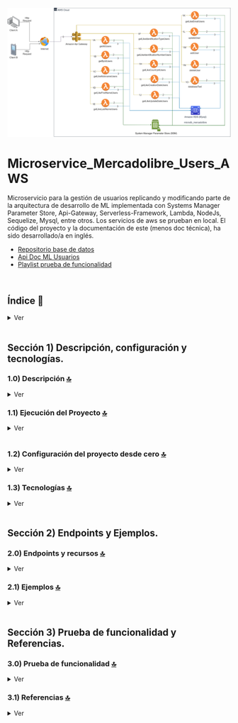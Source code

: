 ![Index app](./doc/assets/MicroService_Users_ML.drawio.png)

# Microservice_Mercadolibre_Users_AWS
Microservicio para la gestión de usuarios replicando y modificando parte de la arquitectura de desarrollo de ML  implementada con Systems Manager Parameter Store, Api-Gateway, Serverless-Framework, Lambda, NodeJs, Sequelize, Mysql, entre otros. Los servicios de aws se prueban en local. El código del proyecto y la documentación de este (menos doc técnica), ha sido desarrollado/a en inglés.
* [Repositorio base de datos](https://github.com/andresWeitzel/Microdb_MercadoLibre_Mysql)
* [Api Doc ML Usuarios](https://developers.mercadolibre.com.ar/es_ar/usuarios-y-aplicaciones)
* [Playlist prueba de funcionalidad](https://www.youtube.com/watch?v=oLSrmqMq0Zs&list=PLCl11UFjHurB9JzGtm5e8-yp52IcZDs5y)

<br>

## Índice 📜

<details>
 <summary> Ver </summary>
 
 <br>
 
### Sección 1) Descripción, configuración y tecnologías.

 - [1.0) Descripción del Proyecto.](#10-descripción-)
 - [1.1) Ejecución del Proyecto.](#11-ejecución-del-proyecto-)
 - [1.2) Configuración del proyecto desde cero](#12-configuración-del-proyecto-desde-cero-)
 - [1.3) Tecnologías.](#13-tecnologías-)

### Sección 2) Endpoints y Ejemplos 
 
 - [2.0) EndPoints y recursos.](#20-endpoints-y-recursos-)
 - [2.1) Ejemplos.](#21-ejemplos-)
 
### Sección 3) Prueba de funcionalidad y Referencias
 
 - [3.0) Prueba de funcionalidad.](#30-prueba-de-funcionalidad-)
 - [3.1) Referencias.](#31-referencias-)
	 

<br>

</details>



<br>

## Sección 1) Descripción, configuración y tecnologías. 


### 1.0) Descripción [🔝](#índice-) 

<details>
  <summary>Ver</summary>

 <br>

### 1.0.0) Descripción General

  * El Microservicio está diseñado bajo la arquitectura MVC. Dicha arquitectura consta y está dividida en la capa de modelo (definición de la tabla user), la capa de servicio (la conexión y transacciones hacia la db con sequelize) y la capa controller (las lambdas implementadas). 
  * Cada lambda realiza la comprobación de autenticación de token, las que esperan un evento de tipo body comprueban dichos campos y toda la lógica a realizar se abstrae de la misma para desacoplar funcionalidades junto con bajo acoplamiento.
  * Los endpoints que permiten la devolución de más de un objeto según lógica de búsqueda aplicada se manejan con paginados caso de ser requerido. Se aplica paginación por defecto. 
 
 ### 1.0.1) Descripción Arquitectura y Funcionamiento
 
 * La imagen de la arquitectura de aws empleada describe el flujo de funcionamiento del microservicio de forma general. Cualquier petición hacia el microservicio parte desde un cliente (Postman, servidor, etc). 
 * `Paso 0` : Dicha solicitud es recibida por el api-gateway y solamente se validará si es que dentro de los encabezados de dicha solicitud se encuentra la x-api-key correcta.
 * `Pasos 1A, 1B, etc` : Todos estos pasos corresponden a un endpoint con su recurso especifico. Por ej. para getAllUsers (1A) es http://localhost:4000/dev/users/list ....revisar dichos endpoints en [sección endpoints](#sección-2-endpoints-y-ejemplos). Cada lambda realiza comprobación de x-api-key y token.
 * `Pasos 2` : Las lambdas realizan las validaciones de las ssm correspondientes con el System Manager Paramater Store.. validan token, valores de conexión con la db etc.
 * `Pasos 3` : Las lambdas realizan las transacciones y operaciones necesarias con la db (Mysql).
 * `Aclaraciones` : Se emula dicho funcionamiento dentro de la misma red y en entorno local con los plugins de serverless correspondientes. 


<br>

</details>


### 1.1) Ejecución del Proyecto [🔝](#índice-)

<details>
  <summary>Ver</summary>
<br>
 
* Una vez creado un entorno de trabajo a través de algún ide, clonamos el proyecto
```git
git clone https://github.com/andresWeitzel/Microservice_Mercadolibre_Users_AWS
```
* Nos posicionamos sobre el proyecto
```git
cd 'projectName'
```
* Instalamos la última versión LTS de [Nodejs(v18)](https://nodejs.org/en/download)
* Instalamos Serverless Framework de forma global si es que aún no lo hemos realizado
```git
npm install -g serverless
```
* Verificamos la versión de Serverless instalada
```git
sls -v
```
* Instalamos todos los paquetes necesarios
```git
npm i
```
* Las variables ssm utilizadas en el proyecto se mantienen para simplificar el proceso de configuración del mismo. Es recomendado agregar el archivo correspondiente (serverless_ssm.yml) al .gitignore.
* El siguiente script configurado en el package.json del proyecto es el encargado de
   * Levantar serverless-offline (serverless-offline)
 ```git
  "scripts": {
    "serverless-offline": "sls offline start",
    "start": "npm run serverless-offline"
  },
```
* Ejecutamos la app desde terminal.
```git
npm start
```
* Si se presenta algún mensaje indicando qué el puerto 4000 ya está en uso, podemos terminar todos los procesos dependientes y volver a ejecutar la app
```git
npx kill-port 4000
npm start
```
 
 
<br>

</details>
 <br>

### 1.2) Configuración del proyecto desde cero [🔝](#índice-)

<details>
  <summary>Ver</summary>
 
 <br>
 
  
* Creamos un entorno de trabajo a través de algún ide, luego de crear una carpeta nos posicionamos sobre la misma
```git
cd 'projectName'
```
* Instalamos la última versión LTS de [Nodejs(v18)](https://nodejs.org/en/download)
* Instalamos Serverless Framework de forma global si es que aún no lo hemos realizado
```git
npm install -g serverless
```
* Verificamos la versión de Serverless instalada
```git
sls -v
```
* Inicializamos un template de serverles
```git
serverless create --template aws-nodejs
```
* Inicializamos un proyecto npm
```git
npm init -y
```
* Instalamos serverless offline 
```git
npm i serverless-offline --save-dev
```
* Instalamos serverless ssm 
```git
npm i serverless-offline-ssm --save-dev
```
* Las variables ssm utilizadas en el proyecto se mantienen para simplificar el proceso de configuración del mismo. Es recomendado agregar el archivo correspondiente (serverless_ssm.yml) al .gitignore.
* El siguiente script configurado en el package.json del proyecto es el encargado de
   * Levantar serverless-offline (serverless-offline)
 ```git
  "scripts": {
    "serverless-offline": "sls offline start",
    "start": "npm run serverless-offline"
  },
```
* Ejecutamos la app desde terminal.
```git
npm start
```
* Si se presenta algún mensaje indicando qué el puerto 4000 ya está en uso, podemos terminar todos los procesos dependientes y volver a ejecutar la app
```git
npx kill-port 4000
npm start
```



<br>

</details>

### 1.3) Tecnologías [🔝](#índice-)

<details>
  <summary>Ver</summary>


 <br>
 

| **Tecnologías** | **Versión** | **Finalidad** |               
| ------------- | ------------- | ------------- |
| [SDK](https://www.serverless.com/framework/docs/guides/sdk/) | 4.3.2  | Inyección Automática de Módulos para Lambdas |
| [Serverless Framework Core v3](https://www.serverless.com//blog/serverless-framework-v3-is-live) | 3.23.0 | Core Servicios AWS |
| [Systems Manager Parameter Store (SSM)](https://docs.aws.amazon.com/systems-manager/latest/userguide/systems-manager-parameter-store.html) | 3.0 | Manejo de Variables de Entorno |
| [Amazon Api Gateway](https://docs.aws.amazon.com/apigateway/latest/developerguide/welcome.html) | 2.0 | Gestor, Autenticación, Control y Procesamiento de la Api | 
| [NodeJS](https://nodejs.org/en/) | 14.18.1  | Librería JS |
| [Sequelize](https://sequelize.org/) | ^6.11.0 | ORM |
| [Mysql](https://www.mysql.com/) | 10.1 | SGDB | 
| [XAMPP](https://www.apachefriends.org/es/index.html) | 3.2.2 | Paquete de servidores | 
| [VSC](https://code.visualstudio.com/docs) | 1.72.2  | IDE |
| [Postman](https://www.postman.com/downloads/) | 10.11  | Cliente Http |
| [CMD](https://learn.microsoft.com/en-us/windows-server/administration/windows-commands/cmd) | 10 | Símbolo del Sistema para linea de comandos | 
| [Git](https://git-scm.com/downloads) | 2.29.1  | Control de Versiones |

</br>


| **Plugin** | 
| -------------  |
| [Serverless Plugin](https://www.serverless.com/plugins/) |
| [serverless-offline](https://www.npmjs.com/package/serverless-offline) |
| [serverless-offline-ssm](https://www.npmjs.com/package/serverless-offline-ssm) |

</br>

| **Extensión** |              
| -------------  | 
| Prettier - Code formatter |
| YAML - Autoformatter .yml |
| Error Lens - Identificador de errores |

<br>

</details>


<br>

## Sección 2) Endpoints y Ejemplos. 


### 2.0) Endpoints y recursos [🔝](#índice-) 

<details>
  <summary>Ver</summary>

### Operaciones de tipo GET:
* http://localhost:4000/dev/v1/test
* http://localhost:4000/dev/v1/db-connection
* http://localhost:4000/dev/v1/users/list
* http://localhost:4000/dev/v1/users/id/{user-id}
* http://localhost:4000/dev/v1/users/country-id/{country-id}
* http://localhost:4000/dev/v1/users/email/{email}
* http://localhost:4000/dev/v1/users/first-name/{first-name}
* http://localhost:4000/dev/v1/users/identification-number/{ident-number}
* http://localhost:4000/dev/v1/users/identification-type/{ident-type}
* http://localhost:4000/dev/v1/users/last-name/{last-name}
* http://localhost:4000/dev/v1/users/nickname/{nickname}
* http://localhost:4000/dev/v1/users/creation-date/{creation-date}
* http://localhost:4000/dev/v1/users/update-date/{update-date}
* `Todos los endpoints son paginados opcionales menos el /test, /db-connection y /id/{user-id}`

### Operaciones de tipo POST:
* http://localhost:4000/dev/v1/users/add-user/

### Operaciones de tipo PUT:
* http://localhost:4000/dev/v1/users/update-user/{user-id}

### Operaciones de tipo DELETE:
* http://localhost:4000/dev/v1/users/delete-user/{user-id}

### Aclaraciones
* {valor-requerido}
* Paginado por defecto : ?page=0&limit=5
* Paginado opcional : ?page={nro}&limit={nro}


<br>

</details>




### 2.1) Ejemplos [🔝](#índice-) 

<details>
  <summary>Ver</summary>
<br>

### 2.1.0) Variables en Postman

| **Variable** | **Initial value** | **Current value** |               
| ------------- | ------------- | ------------- |
| base_url | http://localhost:4000/dev/  | http://localhost:4000/dev/ |
| x-api-key | f98d8cd98h73s204e3456998ecl9427j  | f98d8cd98h73s204e3456998ecl9427j |
| bearer_token | Bearer eyJhbGciOiJIUzI1NiIsInR5cCI6IkpXVCJ9.eyJzdWIiOiIxMjM0NTY3ODkwIiwibmFtZSI6IkpvaG4gRG9lIiwiaWF0IjoxNTE2MjM5MDIyfQ.SflKxwRJSMeKKF2QT4fwpMeJf36POk6yJV_adQssw5c  | Bearer eyJhbGciOiJIUzI1NiIsInR5cCI6IkpXVCJ9.eyJzdWIiOiIxMjM0NTY3ODkwIiwibmFtZSI6IkpvaG4gRG9lIiwiaWF0IjoxNTE2MjM5MDIyfQ.SflKxwRJSMeKKF2QT4fwpMeJf36POk6yJV_adQssw5c |

<br>

### 2.1.1) Operaciones de tipo GET

### Conexión base de datos

#### Request (GET) | Code Snippet
``` postman
curl --location 'http://localhost:4000/dev/v1/db-connection' \
--header 'Authorization: Bearer eyJhbGciOiJIUzI1NiIsInR5cCI6IkpXVCJ9.eyJzdWIiOiIxMjM0NTY3ODkwIiwibmFtZSI6IkpvaG4gRG9lIiwiaWF0IjoxNTE2MjM5MDIyfQ.SflKxwRJSMeKKF2QT4fwpMeJf36POk6yJV_adQssw5c' \
--header 'Content-Type: application/json' \
--header 'x-api-key: f98d8cd98h73s204e3456998ecl9427j' \
--data ''
```

#### Response (200 OK)
``` postman
{
    "message": "Connection has been established successfully."
}
```

#### Response (400 Bad Request)
``` postman
{
    "message": "Bad request, check missing or malformed headers"
}
```

#### Response (400 Bad Request)
``` postman
{
    "message": "Bad request, could not get the paginated list of users."
}
```

#### Response (401 Unauthorized)
``` postman
{
    "message": "Not authenticated, check x_api_key and Authorization"
}
```

#### Response (500 Internal Server Error)
``` postman
{
    "message": "Error in connection lambda. Caused by Error: throw a new error to check for the exception caught by lambda"
}
```

#### Other responses


<br>

### Obtener Usuarios paginados

#### Request (GET) | Code Snippet
``` postman
curl --location 'http://localhost:4000/dev/v1/users/list?page=0&limit=2' \
--header 'Authorization: Bearer eyJhbGciOiJIUzI1NiIsInR5cCI6IkpXVCJ9.eyJzdWIiOiIxMjM0NTY3ODkwIiwibmFtZSI6IkpvaG4gRG9lIiwiaWF0IjoxNTE2MjM5MDIyfQ.SflKxwRJSMeKKF2QT4fwpMeJf36POk6yJV_adQssw5c' \
--header 'Content-Type: application/json' \
--header 'x-api-key: f98d8cd98h73s204e3456998ecl9427j' \
--data ''
```

#### Response (200 OK)
``` postman
{
    "message": [
        {
            "id": 3,
            "nickname": "HECTOR SS G",
            "first_name": "Hector",
            "last_name": "Gomez",
            "email": "hectorGomez78@gmail.com",
            "identification_type": "DNI",
            "identification_number": "2172265827",
            "country_id": "AR",
            "creation_date": "2023-03-20 21:02:33",
            "update_date": "2023-03-20 21:02:33"
        },
        {
            "id": 4,
            "nickname": "GABRIELA JIMENEZ",
            "first_name": "Gabriela",
            "last_name": "Jimenez",
            "email": "gabriela.consultas@hotmail.com",
            "identification_type": "DNI",
            "identification_number": "410871223",
            "country_id": "AR",
            "creation_date": "2023-03-20 21:02:33",
            "update_date": "2023-03-20 21:02:33"
        }
    ]
}
```


#### Response (400 Bad Request)
``` postman
{
    "message": "Bad request, check missing or malformed headers"
}
```

#### Response (400 Bad Request)
``` postman
{
    "message": "Bad request, could not get the paginated list of users."
}
```

#### Response (401 Unauthorized)
``` postman
{
    "message": "Not authenticated, check x_api_key and Authorization"
}
```

#### Response (500 Internal Server Error)
``` postman
{
    "message": "ECONNREFUSED. An error has occurred with the connection or query to the database. Verify that it is active or available"
}
```

#### Response (500 Internal Server Error)
``` postman
{
    "message": "ERROR. An error has occurred in the process operations and queries with the database Caused by SequelizeConnectionRefusedError: connect ECONNREFUSED 127.0.0.1:3306."
}
```

#### Response (500 Internal Server Error)
``` postman
{
    "message": "Error in getAll lambda. Caused by Error: throw a new error to check for the exception caught by lambda"
}
```

#### Other responses

<br>

### Obtener un Usuario según su id

#### Request (GET) | Code Snippet
``` postman
curl --location 'http://localhost:4000/dev/v1/users/id/4' \
--header 'Authorization: Bearer eyJhbGciOiJIUzI1NiIsInR5cCI6IkpXVCJ9.eyJzdWIiOiIxMjM0NTY3ODkwIiwibmFtZSI6IkpvaG4gRG9lIiwiaWF0IjoxNTE2MjM5MDIyfQ.SflKxwRJSMeKKF2QT4fwpMeJf36POk6yJV_adQssw5c' \
--header 'Content-Type: application/json' \
--header 'x-api-key: f98d8cd98h73s204e3456998ecl9427j'
```

#### Response (200 OK)
``` postman
{
    "message": {
        "id": 4,
        "nickname": "GABRIELA JIMENEZ",
        "first_name": "Gabriela",
        "last_name": "Jimenez",
        "email": "gabriela.consultas@hotmail.com",
        "identification_type": "DNI",
        "identification_number": "410871223",
        "country_id": "AR",
        "creation_date": "2023-03-20 21:02:33",
        "update_date": "2023-03-20 21:02:33"
    }
}
```


#### Response (400 Bad Request)
``` postman
{
    "message": "Bad request, check missing or malformed headers"
}
```

#### Response (400 Bad Request)
``` postman
{
    "message": "Bad request, could not fetch user based on id."
}
```

#### Response (400 Bad Request)
``` postman
{
    "message": "Bad request, the id passed as a parameter is not valid."
}
```

#### Response (401 Unauthorized)
``` postman
{
    "message": "Not authenticated, check x_api_key and Authorization"
}
```

#### Response (500 Internal Server Error)
``` postman
{
    "message": "ECONNREFUSED. An error has occurred with the connection or query to the database. Verify that it is active or available"
}
```

#### Response (500 Internal Server Error)
``` postman
{
    "message": "ERROR. An error has occurred in the process operations and queries with the database Caused by SequelizeConnectionRefusedError: connect ECONNREFUSED 127.0.0.1:3306."
}
```

#### Response (500 Internal Server Error)
``` postman
{
    "message": "Error in getById lambda. Caused by Error: throw a new error to check for the exception caught by lambda"
}
```

#### Other responses

<br>


### Obtener listado paginado de Usuarios según su country-id

#### Request (GET) | Code Snippet
``` postman
curl --location 'http://localhost:4000/dev/v1/users/country-id/AR?page=0&limit=3' \
--header 'Authorization: Bearer eyJhbGciOiJIUzI1NiIsInR5cCI6IkpXVCJ9.eyJzdWIiOiIxMjM0NTY3ODkwIiwibmFtZSI6IkpvaG4gRG9lIiwiaWF0IjoxNTE2MjM5MDIyfQ.SflKxwRJSMeKKF2QT4fwpMeJf36POk6yJV_adQssw5c' \
--header 'Content-Type: application/json' \
--header 'x-api-key: f98d8cd98h73s204e3456998ecl9427j' \
--data ''
```

#### Response
``` postman
{
    "message": [
        {
            "id": 3,
            "nickname": "HECTOR SS G",
            "first_name": "Hector",
            "last_name": "Gomez",
            "email": "hectorGomez78@gmail.com",
            "identification_type": "DNI",
            "identification_number": "2172265827",
            "country_id": "AR",
            "creation_date": "2023-03-20 21:02:33",
            "update_date": "2023-03-20 21:02:33"
        },
        {
            "id": 4,
            "nickname": "GABRIELA JIMENEZ",
            "first_name": "Gabriela",
            "last_name": "Jimenez",
            "email": "gabriela.consultas@hotmail.com",
            "identification_type": "DNI",
            "identification_number": "410871223",
            "country_id": "AR",
            "creation_date": "2023-03-20 21:02:33",
            "update_date": "2023-03-20 21:02:33"
        },
        {
            "id": 5,
            "nickname": "GUSTA G K",
            "first_name": "Gustavo",
            "last_name": "Gomez",
            "email": "gustavo_andaluz@gmail.com",
            "identification_type": "PASAPORTE",
            "identification_number": "748000221",
            "country_id": "AR",
            "creation_date": "2023-03-20 21:02:33",
            "update_date": "2023-03-20 21:02:33"
        }
    ]
}
```

#### Response (400 Bad Request)
``` postman
{
    "message": "Bad request, check missing or malformed headers"
}
```

#### Response (400 Bad Request)
``` postman
{
    "message": "Bad request, could not get paginated list of users according to country id. Try again."
}
```

#### Response (400 Bad Request)
``` postman
{
    "message": "Bad request, the country id passed as a parameter is not valid."
}
```

#### Response (401 Unauthorized)
``` postman
{
    "message": "Not authenticated, check x_api_key and Authorization"
}
```

#### Response (500 Internal Server Error)
``` postman
{
    "message": "ECONNREFUSED. An error has occurred with the connection or query to the database. Verify that it is active or available"
}
```

#### Response (500 Internal Server Error)
``` postman
{
    "message": "ERROR. An error has occurred in the process operations and queries with the database Caused by SequelizeConnectionRefusedError: connect ECONNREFUSED 127.0.0.1:3306."
}
```

#### Response (500 Internal Server Error)
``` postman
{
    "message": "Error in getLikeCountryId lambda. Caused by Error: throw a new error to check for the exception caught by lambda"
}
```

#### Other responses

<br>

* OTHER GET OPERATIONS (SEE POSTMAN COLLECTION)


### 2.1.2) Operaciones de tipo POST

### Agregar un Usuario

#### Request (POST) | Code snippet
``` postman
curl --location 'http://localhost:4000/dev/v1/users/add-user/' \
--header 'Authorization: Bearer eyJhbGciOiJIUzI1NiIsInR5cCI6IkpXVCJ9.eyJzdWIiOiIxMjM0NTY3ODkwIiwibmFtZSI6IkpvaG4gRG9lIiwiaWF0IjoxNTE2MjM5MDIyfQ.SflKxwRJSMeKKF2QT4fwpMeJf36POk6yJV_adQssw5c' \
--header 'Content-Type: application/json' \
--header 'x-api-key: f98d8cd98h73s204e3456998ecl9427j' \
--data-raw '   {
            "nickname": "VALE18BNX",
            "first_name": "Valeria",
            "last_name": "Castro",
            "email": "vale_18_nnbs@gmail.com",
            "identification_type": "DNI",
            "identification_number": "3987261233",
            "country_id": "AR12"
        }'
```

#### Response (200 OK)
``` postman
{
    "message": {
        "id": null,
        "nickname": "VALE18BNX",
        "first_name": "Valeria",
        "last_name": "Castro",
        "email": "vale_18_nnbs@gmail.com",
        "identification_type": "DNI",
        "identification_number": "3987261233",
        "country_id": "AR12",
        "creation_date": "2023-06-28T16:46:31.000Z",
        "update_date": "2023-06-28T16:46:31.000Z"
    }
}
```

#### Response (400 Bad Request)
``` postman
{
    "message": "Bad request, check missing or malformed headers"
}
```

#### Response (400 Bad Request)
``` postman
{
    "message": "Bad request, check request attributes. Missing or incorrect. CHECK: nickname, first_name and last_name (required|string|minLength:4|maxLength:50), email (required|string|minLength:10|maxLength:100), identification_type and identification_number (required|string|minLength:6|maxLength:20), country_id (required|string|minLength:2|maxLength:5)"
}
```

#### Response (400 Bad Request)
``` postman
{
    "message": "Bad request, could not add user.CHECK: The first_name next together the last_name should be uniques. The identification_type next together the identification_number should be uniques."
}
```

#### Response (401 Unauthorized)
``` postman
{
    "message": "Not authenticated, check x_api_key and Authorization"
}
```

#### Response (500 Internal Server Error)
``` postman
{
    "message": "ECONNREFUSED. An error has occurred with the connection or query to the database. CHECK: The first_name next together the last_name should be uniques. The identification_type next together the identification_number should be uniques."
}
```

#### Response (500 Internal Server Error)
``` postman
{
    "message": "ERROR. An error has occurred in the process operations and queries with the database Caused by SequelizeConnectionRefusedError: connect ECONNREFUSED 127.0.0.1:3306."
}
```


#### Response (500 Internal Server Error)
``` postman
{
    "message": "Error in addUser lambda. Caused by Error: throw a new error to check for the exception caught by lambda"
}
```

#### Other responses

<br>

### 2.1.3) Operaciones de tipo PUT

### Editar un Usuario

#### Request (PUT) | Code
``` postman
curl --location --request PUT 'http://localhost:4000/dev/v1/users/update-user/26' \
--header 'Authorization: Bearer eyJhbGciOiJIUzI1NiIsInR5cCI6IkpXVCJ9.eyJzdWIiOiIxMjM0NTY3ODkwIiwibmFtZSI6IkpvaG4gRG9lIiwiaWF0IjoxNTE2MjM5MDIyfQ.SflKxwRJSMeKKF2QT4fwpMeJf36POk6yJV_adQssw5c' \
--header 'Content-Type: application/json' \
--header 'x-api-key: f98d8cd98h73s204e3456998ecl9427j' \
--data-raw '     {
            "nickname": "VALE18BNX EDITED",
            "first_name": "Valeria EDITED",
            "last_name": "Castro",
            "email": "vale_18_nnbs@gmail.com",
            "identification_type": "DNI",
            "identification_number": "3987261233",
            "country_id": "AR12",
            "creation_date": "2023-06-28 16:46:31",
            "update_date": "2023-06-28 16:46:31"
        }'
```

#### Response (200 OK)
``` postman
{
    "message": {
        "id": 26,
        "nickname": "VALE18BNX EDITED",
        "first_name": "Valeria EDITED",
        "last_name": "Castro",
        "email": "vale_18_nnbs@gmail.com",
        "identification_type": "DNI",
        "identification_number": "3987261233",
        "country_id": "AR12",
        "creation_date": "2023-06-28 19:46:31",
        "update_date": "2023-06-28 16:53:17"
    }
}
```

#### Response (400 Bad Request)
``` postman
{
    "message": "Bad request, check missing or malformed headers"
}
```

#### Response (400 Bad Request)
``` postman
{
    "message": "Bad request, check request attributes and object to update"
}
```

#### Response (400 Bad Request)
``` postman
{
    "message": "Bad request, could not add user.CHECK: The first_name next together the last_name should be uniques. The identification_type next together the identification_number should be uniques."
}
```

#### Response (401 Unauthorized)
``` postman
{
    "message": "Not authenticated, check x_api_key and Authorization"
}
```

#### Response (500 Internal Server Error)
``` postman
{
    "message": "ECONNREFUSED. An error has occurred with the connection or query to the database. CHECK: The first_name next together the last_name should be uniques. The identification_type next together the identification_number should be uniques."
}
```

#### Response (500 Internal Server Error)
``` postman
{
    "message": "ERROR. An error has occurred in the process operations and queries with the database Caused by SequelizeConnectionRefusedError: connect ECONNREFUSED 127.0.0.1:3306."
}
```


#### Response (500 Internal Server Error)
``` postman
{
    "message": "Error in updateUser lambda. Caused by Error: throw a new error to check for the exception caught by lambda"
}
```

<br>

### 2.1.4) Operaciones de tipo DELETE

### Eliminar un Usuario

#### Request (DELETE) | Code snippet
``` postman
curl --location --request DELETE 'http://localhost:4000/dev/v1/users/delete-user/26' \
--header 'Authorization: Bearer eyJhbGciOiJIUzI1NiIsInR5cCI6IkpXVCJ9.eyJzdWIiOiIxMjM0NTY3ODkwIiwibmFtZSI6IkpvaG4gRG9lIiwiaWF0IjoxNTE2MjM5MDIyfQ.SflKxwRJSMeKKF2QT4fwpMeJf36POk6yJV_adQssw5c' \
--header 'Content-Type: application/json' \
--header 'x-api-key: f98d8cd98h73s204e3456998ecl9427j' \
--data ''
```

#### Response (200 OK)
``` postman
{
    "message": "User has been deleted successfully."
}
```


#### Response (400 Bad Request)
``` postman
{
    "message": "Bad request, check missing or malformed headers"
}
```

#### Response (400 Bad Request)
``` postman
{
    "message": "Bad request, a non-existent user cannot be deleted. Operation not allowed"
}
```

#### Response (401 Unauthorized)
``` postman
{
    "message": "Not authenticated, check x_api_key and Authorization"
}
```

#### Response (500 Internal Server Error)
``` postman
{
    "message": "ECONNREFUSED. An error has occurred with the connection or query to the database. CHECK: The first_name next together the last_name should be uniques. The identification_type next together the identification_number should be uniques."
}
```

#### Response (500 Internal Server Error)
``` postman
{
    "message": "ERROR. An error has occurred in the process operations and queries with the database Caused by SequelizeConnectionRefusedError: connect ECONNREFUSED 127.0.0.1:3306."
}
```


#### Response (500 Internal Server Error)
``` postman
{
    "message": "Error in deleteUser lambda. Caused by Error: throw a new error to check for the exception caught by lambda"
}
```

<br>

</details>



<br>


## Sección 3) Prueba de funcionalidad y Referencias. 


### 3.0) Prueba de funcionalidad [🔝](#índice-) 

<details>
  <summary>Ver</summary>

<br>

#### Tipos de Operaciones | [Ver](https://www.youtube.com/playlist?list=PLCl11UFjHurB9JzGtm5e8-yp52IcZDs5y)
![Index app](./doc/assets/playlist.png)

<br>

</details>


### 3.1) Referencias [🔝](#índice-)

<details>
  <summary>Ver</summary>
 
 <br>

#### Configuración
 * [Cómo usar Sequelize con Node.js y MySQL](https://jasonwatmore.com/post/2022/06/26/nodejs-mysql-connect-to-mysql-database-with-sequelize-mysql2)
 * [Videotutorial Recomendado](https://www.youtube.com/watch?v=im7THL67z0c)

#### Herramientas 
 * [Herramienta de Diseño AWS app.diagrams.net](https://app.diagrams.net/?splash=0&libs=aws4)

#### Sequelize
 * [Modelos y Operadores](https://sequelize.org/docs/v6/core-concepts/model-querying-basics/)

#### Api Gateway
 * [Buenas Prácticas Api-Gateway](https://docs.aws.amazon.com/whitepapers/latest/best-practices-api-gateway-private-apis-integration/rest-api.html)
 * [Creación de Api-keys personalizadas](https://towardsaws.com/protect-your-apis-by-creating-api-keys-using-serverless-framework-fe662ad37447)
 * [Configuración propiedades Api Gateway](https://www.serverless.com/framework/docs/providers/aws/guide/serverless.yml)

 #### Librerías
 * [Validación de campos](https://www.npmjs.com/package/node-input-validator)

<br>

</details>
